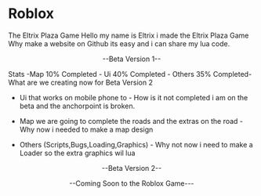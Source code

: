 # Roblox
The Eltrix Plaza Game
Hello my name is Eltrix i made the Eltrix Plaza Game
Why make a website on Github its easy and i can share my lua code.
  <p align="center">                            --Beta Version 1--

  Stats -Map 10% Completed - Ui 40% Completed - Others 35% Completed-
                  What are we creating now for Beta Version 2
- Ui that works on mobile phone to - How is it not completed i am on the beta and the anchorpoint is broken.

- Map we are going to complete the roads and the extras on the road - Why now i needed to make a map design

- Others (Scripts,Bugs,Loading,Graphics) - Why not now i need to make a Loader so the extra graphics wil lua
                            
<p align="center">--Beta Version 2--     
<p align="center">--Coming Soon to the Roblox Game---   
